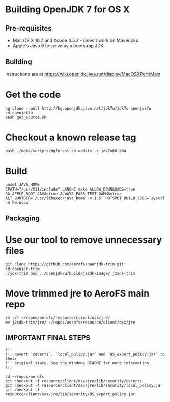 Building OpenJDK 7 for OS X
===========================


Pre-requisites
--------------

- Mac OS X 10.7 and Xcode 4.5.2 - Does't work on Mavericks
- Apple's Java 6 to serve as a bootstrap JDK


Building
--------

Instructions are at https://wiki.openjdk.java.net/display/MacOSXPort/Main

# Get the code

    hg clone --pull http://hg.openjdk.java.net/jdk7u/jdk7u openjdk7u
    cd openjdk7u
    bash get_source.sh

# Checkout a known release tag

    bash ./make/scripts/hgforest.sh update -c jdk7u60-b04

# Build

    unset JAVA_HOME
    CPATH="/usr/X11/include" LANG=C make ALLOW_DOWNLOADS=true SA_APPLE_BOOT_JAVA=true ALWAYS_PASS_TEST_GAMMA=true ALT_BOOTDIR=`/usr/libexec/java_home -v 1.6` HOTSPOT_BUILD_JOBS=`sysctl -n hw.ncpu`


Packaging
---------

# Use our tool to remove unnecessary files

    git clone https://github.com/aerofs/openjdk-trim.git
    cd openjdk-trim
    ./jdk-trim osx ../openjdk7u/build/j2sdk-image/ j2sdk-trim

# Move trimmed jre to AeroFS main repo

    rm -rf ~/repos/aerofs/resource/client/osx/jre/
    mv j2sdk-trim/jre/ ~/repos/aerofs/resource/client/osx/jre


IMPORTANT FINAL STEPS
---------------------

    !!!
    !!! Revert `cacerts`, `local_policy.jar` and `US_export_policy.jar` to their
    !!! original state. See the Windows README for more information.
    !!!

    cd ~/repos/aerofs
    git checkout -f resource/client/osx/jre/lib/security/cacerts
    git checkout -f resource/client/osx/jre/lib/security/local_policy.jar
    git checkout -f resource/client/osx/jre/lib/security/US_export_policy.jar

